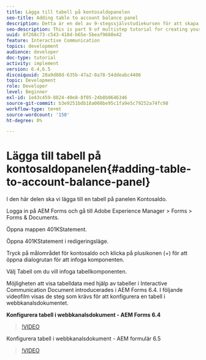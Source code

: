 ```yaml
---
title: Lägga till tabell på kontosaldopanelen
seo-title: Adding table to account balance panel
description: Detta är en del av 9-stegssjälvstudiekursen för att skapa ditt första interaktiva kommunikationsdokument.I det här avsnittet kommer vi att lägga till en tabell på panelen Kontosaldo.
seo-description: This is part 9 of multistep tutorial for creating your first interactive communication document.In this part, we will add a table to the Account Balance panel.
uuid: 8f268c73-c543-418d-b65e-5beaf9660e42
feature: Interactive Communication
topics: development
audience: developer
doc-type: tutorial
activity: implement
version: 6.4,6.5
discoiquuid: 28a9d88d-635b-47a2-8a78-54ddeabc4406
topic: Development
role: Developer
level: Beginner
exl-id: 1e43c459-8824-40e8-8f05-24b8b0646346
source-git-commit: b3e9251bdb18a008be95c1fa9e5c79252a74fc98
workflow-type: tm+mt
source-wordcount: '150'
ht-degree: 0%

---
```


# Lägga till tabell på kontosaldopanelen{#adding-table-to-account-balance-panel}

I den här delen ska vi lägga till en tabell på panelen Kontosaldo.

Logga in på AEM Forms och gå till Adobe Experience Manager > Forms > Forms &amp; Documents.

Öppna mappen 401KStatement.

Öppna 401KStatement i redigeringsläge.

Tryck på målområdet för kontosaldo och klicka på plusikonen (+) för att öppna dialogrutan för att infoga komponenten.

Välj Tabell om du vill infoga tabellkomponenten.

Möjligheten att visa tabelldata med hjälp av tabeller i Interactive Communication Document introducerades i AEM Forms 6.4. I följande videofilm visas de steg som krävs för att konfigurera en tabell i webbkanalsdokumentet.

**Konfigurera tabell i webbkanalsdokument - AEM Forms 6.4**

>[!VIDEO](https://video.tv.adobe.com/v/22360?quality=12&learn=on)

Konfigurera tabell i webbkanalsdokument - AEM formulär 6.5

>[!VIDEO](https://video.tv.adobe.com/v/27847?quality=12&learn=on)
